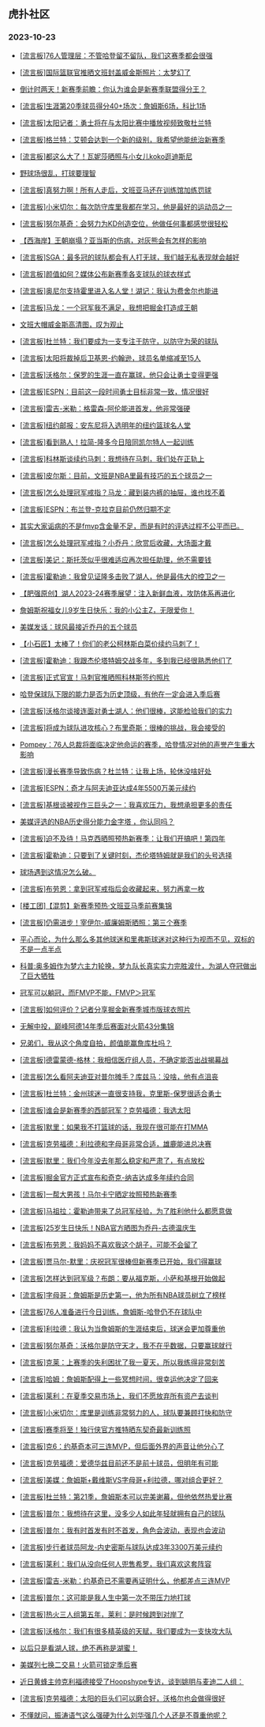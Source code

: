 ## 虎扑社区 
### 2023-10-23

+ [[流言板]76人管理层：不管哈登留不留队，我们这赛季都会很强](https://bbs.hupu.com/622594549.html)

+ [[流言板]国际篮联官推晒文班封盖威金斯照片：太梦幻了](https://bbs.hupu.com/622594096.html)

+ [倒计时两天！新赛季前瞻：你认为谁会是新赛季联盟得分王？](https://bbs.hupu.com/622592347.html)

+ [[流言板]生涯第20季球员得分40+场次：詹姆斯6场，科比1场](https://bbs.hupu.com/622590513.html)

+ [[流言板]太阳记者：勇士将在与太阳比赛中播放视频致敬杜兰特](https://bbs.hupu.com/622589022.html)

+ [[流言板]格兰特：艾顿会达到一个新的级别，我希望他能统治新赛季](https://bbs.hupu.com/622589360.html)

+ [[流言板]都这么大了！瓦妮莎晒照与小女儿koko逛迪斯尼](https://bbs.hupu.com/622588876.html)

+ [野球场很乱，打球要理智](https://bbs.hupu.com/622591951.html)

+ [[流言板]真努力啊！所有人走后，文班亚马还在训练馆加练罚球](https://bbs.hupu.com/622588435.html)

+ [[流言板]小米切尔：每次防守库里我都在学习，他是最好的运动员之一](https://bbs.hupu.com/622591255.html)

+ [[流言板]努尔基奇：会努力为KD创造空位，他做任何事都感觉很轻松](https://bbs.hupu.com/622593023.html)

+ [【西海岸】王朝崩塌？亚当斯的伤病，对灰熊会有怎样的影响](https://bbs.hupu.com/622592193.html)

+ [[流言板]SGA：最多冠的球队都会有人打无球，我们越无私表现就会越好](https://bbs.hupu.com/622589744.html)

+ [[流言板]颜值如何？媒体公布新赛季各支球队的球衣样式](https://bbs.hupu.com/622594748.html)

+ [[流言板]奥尼尔支持霍里进入名人堂！湖记：我认为费舍尔也能进](https://bbs.hupu.com/622588374.html)

+ [[流言板]马龙：一个冠军我不满足，我想把掘金打造成王朝](https://bbs.hupu.com/622587825.html)

+ [文班大帽威金斯高清图，叹为观止](https://bbs.hupu.com/622589602.html)

+ [[流言板]杜兰特：我们要成为一支专注于防守，以防守为荣的球队](https://bbs.hupu.com/622594677.html)

+ [[流言板]太阳将裁掉后卫基恩-约翰逊，球员名单缩减至15人](https://bbs.hupu.com/622589054.html)

+ [[流言板]沃格尔：保罗的生涯一直在赢球，他只会让勇士变得更强](https://bbs.hupu.com/622594454.html)

+ [[流言板]ESPN：目前这一段时间勇士目标非常一致，情况很好](https://bbs.hupu.com/622587850.html)

+ [[流言板]雷吉-米勒：格雷森-阿伦能进首发，他非常强硬](https://bbs.hupu.com/622594149.html)

+ [[流言板]纽约邮报：安东尼将入选明年的纽约篮球名人堂](https://bbs.hupu.com/622594382.html)

+ [[流言板]看到熟人！拉简-隆多今日陪同凯尔特人一起训练](https://bbs.hupu.com/622587393.html)

+ [[流言板]科林斯谈续约马刺：我想待在马刺，我们处在正轨上](https://bbs.hupu.com/622594026.html)

+ [[流言板]皮尔斯：目前，文班是NBA里最有技巧的五个球员之一](https://bbs.hupu.com/622587685.html)

+ [[流言板]怎么处理冠军戒指？马龙：藏到装内裤的抽屉，谁也找不着](https://bbs.hupu.com/622594603.html)

+ [[流言板]ESPN：布兰登-克拉克目前仍然归期不定](https://bbs.hupu.com/622587523.html)

+ [其实大家诟病的不是fmvp含金量不足，而是有时的评选过程不公平而已。](https://bbs.hupu.com/622593961.html)

+ [[流言板]怎么处理冠军戒指？小乔丹：欣赏后收藏，大场面才戴](https://bbs.hupu.com/622594649.html)

+ [[流言板]美记：斯托茨似乎很难适应再次担任助理，他不需要钱](https://bbs.hupu.com/622594800.html)

+ [[流言板]霍勒迪：我曾见证隆多击败了湖人，他是最伟大的控卫之一](https://bbs.hupu.com/622587660.html)

+ [【肥强原创】湖人2023-24赛季展望：注入新鲜血液，攻防体系再进化](https://bbs.hupu.com/622593444.html)

+ [詹姆斯祝福女儿9岁生日快乐：我的小公主Z，无限爱你！](https://bbs.hupu.com/622588387.html)

+ [美媒发话：球风最接近乔丹的五个球员](https://bbs.hupu.com/622593233.html)

+ [【小石匠】太棒了！你们的老公柯林斯白菜价续约马刺了！](https://bbs.hupu.com/622593596.html)

+ [[流言板]霍勒迪：我跟杰伦塔特姆交战多年，多到我已经很熟悉他们了](https://bbs.hupu.com/622594581.html)

+ [[流言板]正式官宣！马刺官推晒照科林斯签约照片](https://bbs.hupu.com/622588790.html)

+ [哈登保球队下限的能力是否为历史顶级，有他在一定会进入季后赛](https://bbs.hupu.com/622593638.html)

+ [[流言板]沃格尔谈接连面对勇士湖人：他们很棒，这能检验我们的实力](https://bbs.hupu.com/622595642.html)

+ [[流言板]将成为球队进攻核心？布里奇斯：很棒的挑战，我会接受的](https://bbs.hupu.com/622589154.html)

+ [Pompey：76人总裁将面临决定他命运的赛季，哈登情况对他的声誉产生重大影响](https://bbs.hupu.com/622594698.html)

+ [[流言板]漫长赛季导致伤病？杜兰特：让我上场，轮休没啥好处](https://bbs.hupu.com/622587211.html)

+ [[流言板]ESPN：奇才与阿夫迪亚达成4年5500万美元续约](https://bbs.hupu.com/622587050.html)

+ [[流言板]基根谈被视作三巨头之一：我喜欢压力，我想承担更多的责任](https://bbs.hupu.com/622595243.html)

+ [美媒评选的NBA历史得分能力金字塔 ，你认同吗？](https://bbs.hupu.com/622593417.html)

+ [[流言板]迫不及待！马克西晒照预热新赛季：让我们开搞吧！第四年](https://bbs.hupu.com/622595416.html)

+ [[流言板]霍勒迪：只要到了关键时刻，杰伦塔特姆就是我们的头号选择](https://bbs.hupu.com/622589173.html)

+ [球场遇到这情况怎么破。](https://bbs.hupu.com/622594150.html)

+ [[流言板]布劳恩：拿到冠军戒指后会收藏起来，努力再拿一枚](https://bbs.hupu.com/622594472.html)

+ [[楼工团]【混剪】新赛季预热·文班亚马季前赛集锦](https://bbs.hupu.com/622593883.html)

+ [[流言板]仍需进步！宰伊尔-威廉姆斯晒照：第三个赛季](https://bbs.hupu.com/622595481.html)

+ [平心而论，为什么那么多其他球迷和里弗斯球迷对这种行为视而不见，双标的不是一点半点](https://bbs.hupu.com/622593837.html)

+ [科普:奥多姆作为梦六主力轮换，梦九队长真实实力完胜波什，为湖人夺冠做出了巨大牺牲](https://bbs.hupu.com/622593991.html)

+ [冠军可以躺冠，而FMVP不能，FMVP＞冠军](https://bbs.hupu.com/622594068.html)

+ [[流言板]如何评价？记者分享掘金新赛季城市版球衣照片](https://bbs.hupu.com/622595603.html)

+ [无解中投，巅峰阿德14年季后赛面对火箭43分集锦](https://bbs.hupu.com/622589497.html)

+ [兄弟们，我从这个角度自拍，颜值能赢詹库杜吗？](https://bbs.hupu.com/622594188.html)

+ [[流言板]德雷蒙德-格林：我相信医疗组人员，不确定能否出战揭幕战](https://bbs.hupu.com/622587591.html)

+ [[流言板]怎么看阿夫迪亚对普尔摊手？库兹马：没啥，他有点沮丧](https://bbs.hupu.com/622587412.html)

+ [[流言板]杜兰特：金州球迷一直很支持我，克里斯-保罗很适合勇士](https://bbs.hupu.com/622596220.html)

+ [[流言板]谁会是新赛季的西部冠军？克劳福德：我选太阳](https://bbs.hupu.com/622595692.html)

+ [[流言板]默里：如果我不打篮球的话，我现在很可能在打MMA](https://bbs.hupu.com/622595883.html)

+ [[流言板]克劳福德：利拉德和字母哥非常合适，雄鹿能进总决赛](https://bbs.hupu.com/622595785.html)

+ [[流言板]默里：我们今年没去年那么稳定和严肃了，有点放松](https://bbs.hupu.com/622596081.html)

+ [[流言板]掘金官方正式宣布和奇克-纳吉达成多年续约合同](https://bbs.hupu.com/622595670.html)

+ [[流言板]一帮大男孩！马尔卡宁晒定妆照预热新赛季](https://bbs.hupu.com/622595695.html)

+ [[流言板]马祖拉：霍勒迪带来了总冠军经验，为了胜利他什么都愿意做](https://bbs.hupu.com/622595701.html)

+ [[流言板]25岁生日快乐！NBA官方晒图为乔丹-古德温庆生](https://bbs.hupu.com/622595807.html)

+ [[流言板]布劳恩：我妈妈不喜欢我这个胡子，可能不会留了](https://bbs.hupu.com/622596606.html)

+ [[流言板]贾马尔-默里：庆祝冠军很棒但新赛季已开始，我们得赢球](https://bbs.hupu.com/622596181.html)

+ [[流言板]怎样达到冠军级？布朗：要从福克斯，小萨和基根开始做起](https://bbs.hupu.com/622596492.html)

+ [[流言板]字母哥：詹姆斯是历史第一，他为所有NBA球员树立了榜样](https://bbs.hupu.com/622596968.html)

+ [[流言板]76人准备进行今日训练，詹姆斯-哈登仍不在球队中](https://bbs.hupu.com/622597496.html)

+ [[流言板]利拉德：我认为当詹姆斯的生涯结束后，球迷会更加尊重他](https://bbs.hupu.com/622597069.html)

+ [[流言板]努尔基奇：沃格尔是防守天才，我不在乎数据，只要赢球就行](https://bbs.hupu.com/622596702.html)

+ [[流言板]克莱：上赛季的失利困扰了我一夏天，所以我练得非常刻苦](https://bbs.hupu.com/622596945.html)

+ [[流言板]哈姆：詹姆斯配得上一些冥想时间，很幸运他决定了回来](https://bbs.hupu.com/622597309.html)

+ [[流言板]莱利：在夏季交易市场上，我们不愿放弃所有资产去谈判](https://bbs.hupu.com/622597448.html)

+ [[流言板]小米切尔：库里是训练非常努力的人，球队要兼顾打快和防守](https://bbs.hupu.com/622596872.html)

+ [[流言板]赛季将至！独行侠官方推特晒东契奇最新训练照](https://bbs.hupu.com/622596485.html)

+ [[流言板]克6：约基奇本可三连MVP，但后面外界的声音让他分心了](https://bbs.hupu.com/622597224.html)

+ [[流言板]克劳福德：爱德华兹目前还不是前十球员，但明年有可能](https://bbs.hupu.com/622595905.html)

+ [[流言板]美媒：詹姆斯+戴维斯VS字母哥+利拉德，哪对组合更好？](https://bbs.hupu.com/622597870.html)

+ [[流言板]杜兰特：第21季，詹姆斯本可以完美谢幕，但他依然热爱比赛](https://bbs.hupu.com/622598321.html)

+ [[流言板]普尔：我想待在这里，没多少人如此年轻就拥有自己的球队](https://bbs.hupu.com/622598090.html)

+ [[流言板]普尔：我有时首发有时不首发，角色会波动，表现也会波动](https://bbs.hupu.com/622597974.html)

+ [[流言板]步行者球员阿龙-内史密斯与球队达成3年3300万美元续约](https://bbs.hupu.com/622598335.html)

+ [[流言板]莱利：我们从没向任何人兜售希罗，我们喜欢这套阵容](https://bbs.hupu.com/622597234.html)

+ [[流言板]雷吉-米勒：约基奇已不需要再证明什么，他都差点三连MVP](https://bbs.hupu.com/622597515.html)

+ [[流言板]普尔：这可能是我人生中第一次不带压力地打球](https://bbs.hupu.com/622598279.html)

+ [[流言板]热火三人组第五年，莱利：是时候跨到对岸了](https://bbs.hupu.com/622597337.html)

+ [[流言板]沃格尔：我们有很多精英级的天赋，我们要成为一支快攻大队](https://bbs.hupu.com/622598150.html)

+ [以后只是看湖人球，绝不再称是湖蜜！](https://bbs.hupu.com/622596970.html)

+ [美媒列七换二交易！火箭可锁定季后赛](https://bbs.hupu.com/622597857.html)

+ [近日黄蜂主帅克利福德接受了Hoopshype专访，谈到姚明与麦迪二人组：](https://bbs.hupu.com/622594044.html)

+ [[流言板]克劳福德：太阳的巨头们可以磨合好，沃格尔也会做得很好](https://bbs.hupu.com/622595622.html)

+ [不懂就问，振涛语气这么强硬为什么刘华强几个人还是不尊重他呢？](https://bbs.hupu.com/622597775.html)

